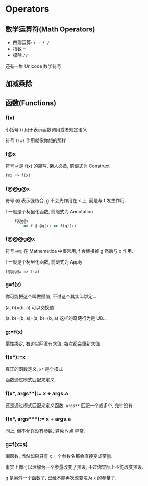 # Operators

## 数学运算符(Math Operators)

- 四则运算: `+ - * /` 
- 指数 `^` 
- 模除 `//` 

还有一堆 Unicode 数学符号

## 加减乘除



## 函数(Functions)

### f(x)

小括号 () 用于表示函数调用或者规定语义

符号 `f(x)` 作用就像你想的那样

### f@x

符号 `@` 是 f(x) 的简写, 懒人必备, 前缀式为 Construct

```ts
f@x => f(x)
```

### f@@g@x

符号 `@@` 表示强结合, g 不会先作用在 x 上, 而是与 f 发生作用.

f 一般是个柯里化函数, 前缀式为 Annotation

```ts
    f@@g@x
        => f @ @g(x) => f(g)(z)
```

### f@@@g@x

符号 `@@@` 在 Mathematica 中很常用, f 会替换掉 g 然后与 x 作用.

f 一般是个柯里化函数, 前缀式为 Apply

```ts
f@@@g@x => f(x)
```

### g=f(x)

你可能把这个叫做赋值, 不过这个其实叫绑定...

(a, b)=(b, a) 可以交换值

(a, b)=(b, a)=(a, b)=(b, a) 这样的奇葩行为是 UB...

### g:=f(x)

惰性绑定, 右边实际没有求值, 每次都会重新求值

### f(x*):=x

真正的函数定义, `x*` 是个模式

函数通过模式匹配来定义.

### f(x*, args**):= x + args.a

还是通过模式匹配来定义函数, `args**` 匹配一个或多个, 允许没有.

### f(x*, args***):= x + args.a

同上, 但不允许没有参数, 避免 Null 异常.

### g=f(x=s)

偏函数, 当然如果只有 x 一个参数名那会直接变成常量.

事实上你可以理解为一个参量改变了预设, 不过你实际上不能改变预设.

g 是另外一个函数了, 已经不能再次改变名为 x 的参量了.

